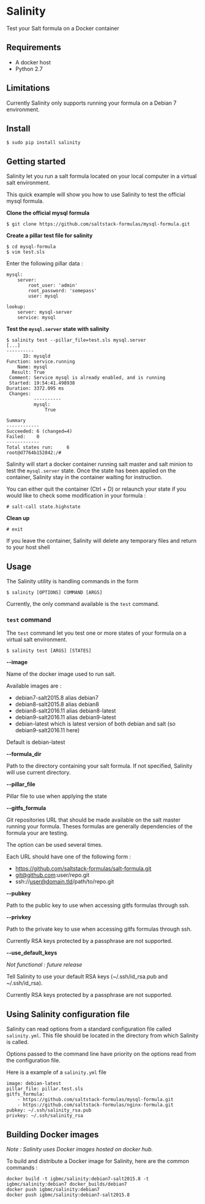 # Salinity

Test your Salt formula on a Docker container

## Requirements

- A docker host
- Python 2.7

## Limitations

Currently Salinity only supports running your formula on a Debian 7 environment.

## Install

    $ sudo pip install salinity

## Getting started

Salinity let you run a salt formula located on your local computer in a virtual salt environment.

This quick example will show you how to use Salinity to test the official mysql formula.

**Clone the official mysql formula**

    $ git clone https://github.com/saltstack-formulas/mysql-formula.git

**Create a pillar test file for salinity**

    $ cd mysql-formula
    $ vim test.sls

Enter the following pillar data :

    mysql:
        server:
            root_user: 'admin'
            root_password: 'somepass'
            user: mysql

    lookup:
        server: mysql-server
        service: mysql

**Test the `mysql.server` state with salinity**

    $ salinity test --pillar_file=test.sls mysql.server
    [...]
    ----------
          ID: mysqld
    Function: service.running
        Name: mysql
      Result: True
     Comment: Service mysql is already enabled, and is running
     Started: 19:54:41.498938
    Duration: 3372.095 ms
     Changes:
              ----------
              mysql:
                  True

    Summary
    ------------
    Succeeded: 6 (changed=4)
    Failed:    0
    ------------
    Total states run:     6
    root@d7764b152842:/#

Salinity will start a docker container running salt master and salt minion to test the `mysql.server` state.
Once the state has been applied on the container, Salinity stay in the container waiting for instruction.

You can either quit the container (Ctrl + D) or relaunch your state if you would like to check some modification in your formula :

    # salt-call state.highstate

**Clean up**

    # exit

If you leave the container, Salinity will delete any temporary files and return to your host shell

## Usage

The Salinity utility is handling commands in the form

    $ salinity [OPTIONS] COMMAND [ARGS]

Currently, the only command available is the `test` command.

### `test` command

The `test` command let you test one or more states of your formula on a virtual salt environment.

    $ salinity test [ARGS] [STATES]

**--image**

Name of the docker image used to run salt.

Available images are :
* debian7-salt2015.8 alias debian7
* debian8-salt2015.8 alias debian8
* debian8-salt2016.11 alias debian8-latest
* debian9-salt2016.11 alias debian9-latest
* debian-latest which is latest version of both debian and salt (so debian9-salt2016.11 here)

Default is debian-latest

**--formula_dir**

Path to the directory containing your salt formula. If not specified, Salinity will use current directory.

**--pillar_file**

Pillar file to use when applying the state

**--gitfs_formula**

Git repositories URL that should be made available on the salt master running your formula. Theses formulas are generally dependencies of the formula your are testing.

The option can be used several times.

Each URL should have one of the following form :
* https://github.com/saltstack-formulas/salt-formula.git
* git@github.com:user/repo.git
* ssh://user@domain.tld/path/to/repo.git

**--pubkey**

Path to the public key to use when accessing gitfs formulas through ssh.

**--privkey**

Path to the private key to use when accessing gitfs formulas through ssh.

Currently RSA keys protected by a passphrase are not supported.

**--use_default_keys**

*Not functional : future release*

Tell Salinity to use your default RSA keys (~/.ssh/id_rsa.pub and ~/.ssh/id_rsa).

Currently RSA keys protected by a passphrase are not supported.


## Using Salinity configuration file

Salinity can read options from a standard configuration file called `salinity.yml`. This file should be located in the directory from which Salinity is called.

Options passed to the command line have priority on the options read from the configuration file.

Here is a example of a `salinity.yml` file

    image: debian-latest
    pillar_file: pillar.test.sls
    gitfs_formula:
        - https://github.com/saltstack-formulas/mysql-formula.git
        - https://github.com/saltstack-formulas/nginx-formula.git
    pubkey: ~/.ssh/salinity_rsa.pub
    privkey: ~/.ssh/salinity_rsa

## Building Docker images

*Note : Salinity uses Docker images hosted on docker hub.*

To build and distribute a Docker image for Salinity, here are the common commands :

    docker build -t igbmc/salinity:debian7-salt2015.8 -t igbmc/salinity:debian7 docker_builds/debian7
    docker push igbmc/salinity:debian7
    docker push igbmc/salinity:debian7-salt2015.8
